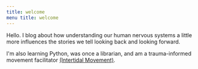 ```yaml
---
title: welcome 
menu title: welcome
---
```



Hello. I blog about how understanding our human nervous systems a little more influences the stories we tell looking back and looking forward. 

I'm also learning Python, was once a librarian, and am a trauma-informed movement facilitator [(Intertidal Movement)](https://sarahdelong.com/intertidalmovement). 

